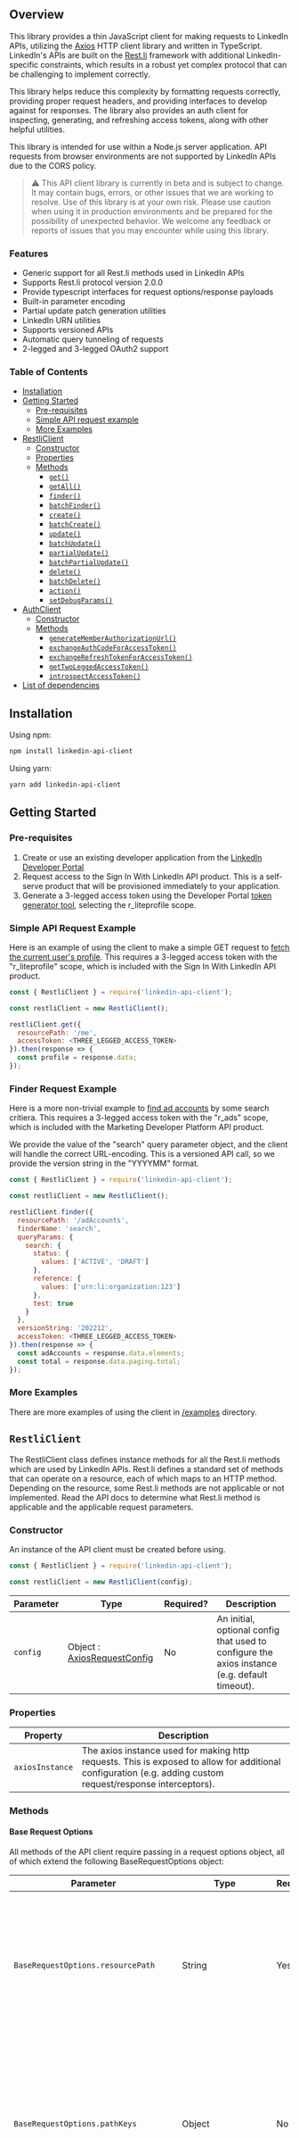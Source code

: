 ## Overview

This library provides a thin JavaScript client for making requests to LinkedIn APIs, utilizing the [Axios](https://axios-http.com/docs/intro) HTTP client library and written in TypeScript. LinkedIn's APIs are built on the [Rest.li](https://linkedin.github.io/rest.li/) framework with additional LinkedIn-specific constraints, which results in a robust yet complex protocol that can be challenging to implement correctly.

This library helps reduce this complexity by formatting requests correctly, providing proper request headers, and providing interfaces to develop against for responses. The library also provides an auth client for inspecting, generating, and refreshing access tokens, along with other helpful utilities.

This library is intended for use within a Node.js server application. API requests from browser environments are not supported by LinkedIn APIs due to the CORS policy.

> :warning: This API client library is currently in beta and is subject to change. It may contain bugs, errors, or other issues that we are working to resolve. Use of this library is at your own risk. Please use caution when using it in production environments and be prepared for the possibility of unexpected behavior. We welcome any feedback or reports of issues that you may encounter while using this library.

### Features

- Generic support for all Rest.li methods used in LinkedIn APIs
- Supports Rest.li protocol version 2.0.0
- Provide typescript interfaces for request options/response payloads
- Built-in parameter encoding
- Partial update patch generation utilities
- LinkedIn URN utilities
- Supports versioned APIs
- Automatic query tunneling of requests
- 2-legged and 3-legged OAuth2 support

### Table of Contents
- [Installation](#installation)
- [Getting Started](#getting-started)
  - [Pre-requisites](#pre-requisites)
  - [Simple API request example](#simple-api-request-example)
  - [More Examples](#more-examples)
- [RestliClient](#restliclient)
  - [Constructor](#constructor)
  - [Properties](#properties)
  - [Methods](#methods)
    - [`get()`](#getparams)
    - [`getAll()`](#getallparams)
    - [`finder()`](#finderparams)
    - [`batchFinder()`](#batchfinderparams)
    - [`create()`](#createparams)
    - [`batchCreate()`](#batchcreateparams)
    - [`update()`](#updateparams)
    - [`batchUpdate()`](#batchupdateparams)
    - [`partialUpdate()`](#partialupdateparams)
    - [`batchPartialUpdate()`](#batchpartialupdateparams)
    - [`delete()`](#deleteparams)
    - [`batchDelete()`](#batchdeleteparams)
    - [`action()`](#actionparams)
    - [`setDebugParams()`](#setdebugparamsparams)
- [AuthClient](#authclient)
  - [Constructor](#constructor-1)
  - [Methods](#methods-1)
    - [`generateMemberAuthorizationUrl()`](#generatememberauthorizationurlscopes-state)
    - [`exchangeAuthCodeForAccessToken()`](#exchangeauthcodeforaccesstokencode)
    - [`exchangeRefreshTokenForAccessToken()`](#exchangerefreshtokenforaccesstokenrefreshtoken)
    - [`getTwoLeggedAccessToken()`](#gettwoleggedaccesstoken)
    - [`introspectAccessToken()`](#introspectaccesstokenaccesstoken)
- [List of dependencies](#list-of-dependencies)

## Installation

Using npm:

```sh
npm install linkedin-api-client
```
Using yarn:

```sh
yarn add linkedin-api-client
```

## Getting Started

### Pre-requisites

1. Create or use an existing developer application from the [LinkedIn Developer Portal](https://www.linkedin.com/developers/apps/)
2. Request access to the Sign In With LinkedIn API product. This is a self-serve product that will be provisioned immediately to your application.
3. Generate a 3-legged access token using the Developer Portal [token generator tool](https://www.linkedin.com/developers/tools/oauth/token-generator), selecting the r_liteprofile scope.

### Simple API Request Example

Here is an example of using the client to make a simple GET request to [fetch the current user's profile](https://learn.microsoft.com/en-us/linkedin/consumer/integrations/self-serve/sign-in-with-linkedin#retrieving-member-profiles). This requires a 3-legged access token with the "r_liteprofile" scope, which is included with the Sign In With LinkedIn API product.

```js
const { RestliClient } = require('linkedin-api-client');

const restliClient = new RestliClient();

restliClient.get({
  resourcePath: '/me',
  accessToken: <THREE_LEGGED_ACCESS_TOKEN>
}).then(response => {
  const profile = response.data;
});
```

### Finder Request Example

Here is a more non-trivial example to [find ad accounts](https://learn.microsoft.com/en-us/linkedin/marketing/integrations/ads/account-structure/create-and-manage-accounts?#search-for-accounts) by some search critiera. This requires a 3-legged access token with the "r_ads" scope, which is included with the Marketing Developer Platform API product.

We provide the value of the "search" query parameter object, and the client will handle the correct URL-encoding. This is a versioned API call, so we provide the version string in the "YYYYMM" format.

```js
const { RestliClient } = require('linkedin-api-client');

const restliClient = new RestliClient();

restliClient.finder({
  resourcePath: '/adAccounts',
  finderName: 'search',
  queryParams: {
    search: {
      status: {
        values: ['ACTIVE', 'DRAFT']
      },
      reference: {
        values: ['urn:li:organization:123']
      },
      test: true
    }
  },
  versionString: '202212',
  accessToken: <THREE_LEGGED_ACCESS_TOKEN>
}).then(response => {
  const adAccounts = response.data.elements;
  const total = response.data.paging.total;
});
```

### More Examples

There are more examples of using the client in [/examples](examples/) directory.

## `RestliClient`

The RestliClient class defines instance methods for all the Rest.li methods which are used by LinkedIn APIs. Rest.li defines a standard set of methods that can operate on a resource, each of which maps to an HTTP method. Depending on the resource, some Rest.li methods are not applicable or not implemented. Read the API docs to determine what Rest.li method is applicable and the applicable request parameters.

### Constructor

An instance of the API client must be created before using.

```js
const { RestliClient } = require('linkedin-api-client');

const restliClient = new RestliClient(config);
```

| Parameter | Type | Required? | Description |
|---|---|---|---|
| `config` | Object : [AxiosRequestConfig](https://axios-http.com/docs/req_config) | No | An initial, optional config that used to configure the axios instance (e.g. default timeout). |

### Properties

| Property | Description |
|---|---|
| `axiosInstance` | The axios instance used for making http requests. This is exposed to allow for additional configuration (e.g. adding custom request/response interceptors). |

### Methods

#### Base Request Options

All methods of the API client require passing in a request options object, all of which extend the following BaseRequestOptions object:

| Parameter | Type | Required? | Description |
|---|---|---|---|
| `BaseRequestOptions.resourcePath` | String | Yes | <p>The resource path after the base URL, beginning with a forward slash. If the path contains keys, add curly-brace placeholders for the keys and specify the path key-value map in the `pathKeys` argument.</p><p>Examples:</p><ul><li>`resourcePath: "/me"`</li><li>`resourcePath: "/adAccounts/{id}"`</li><li>`resourcePath: "/socialActions/{actionUrn}/comments/{commentId}"`</li><li>`resourcePath: "/campaignConversions/{key}`</li></ul> |
| `BaseRequestOptions.pathKeys` | Object | No | <p>If there are path keys that are part of the `resourcePath` argument, the key placeholders must be specified in the provided `pathKeys` map. The path key values can be strings, numbers, or objects, and these will be properly encoded.</p><p>Examples:</p><ul><li>`pathKeys: {"id": 123"}`</li><li>`pathKeys: {"actionUrn":"urn:li:share:123","commentId":987`}</li><li>`pathKeys: {"key": {"campaign": "urn:li:sponsoredCampaign:123", "conversion": "urn:lla:llaPartnerConversion:456"}}`</li></ul> |
| `BaseRequestOptions.queryParams` | Object | No | A map of query parameters. The parameter keys and values will be correctly encoded by this method, so these should not be encoded. |
| `BaseRequestOptions.accessToken` | String | Yes | The access token that should provide the application access to the specified API |
| `BaseRequestOptions.versionString` | String | No | An optional version string of the format "YYYYMM" or "YYYYMM.RR". If specified, the version header will be passed and the request will use the versioned APIs base URL |
| `BaseRequestOptions.additionalConfig` | Object : [AxiosRequestConfig](https://axios-http.com/docs/req_config) | No | An optional Axios request config object that will be merged into the request config. This will override any properties the client method sets and any properties passed in during the RestliClient instantiation, which may cause unexpected errors. Query params should not be passed here--instead they should be set in the `queryParams` proeprty for proper Rest.li encoding. |

#### Base Response Object

All methods of the API client return a Promise that resolves to a response object that extends [AxiosResponse](https://axios-http.com/docs/res_schema). This client provides more detailed interfaces of the specific response data payload that is useful for static type-checking and IDE auto-completion.

#### `get(params)`

Makes a Rest.li GET request to fetch the specified entity on a resource. This method will perform query tunneling if necessary.

**Request Parameters:**

| Parameter | Type | Required? | Description |
|---|---|---|---|
| `params` | Object extends [BaseRequestOptions](#base-request-options) | Yes | Standard request options |

**Returns `Promise<response>`**

| Field | Type | Description |
|---|---|---|
| `response` | Object extends [AxiosResponse](https://axios-http.com/docs/res_schema) | Axios response object |
| `response.data` | Object | The Rest.li entity |

**Example:**
```js
restliClient.get({
  resourcePath: '/adAccounts/{id}',
  pathKeys: {
    id: 123
  },
  queryParams: {
    fields: 'id,name'
  },
  accessToken: MY_ACCESS_TOKEN,
  versionString: '202210'
}).then(response => {
  const entity = response.data;
});
```

#### `batchGet(params)`

Makes a Rest.li BATCH_GET request to fetch multiple entities on a resource. This method will perform query tunneling if necessary.

**Request Parameters:**

| Parameter | Type | Required? | Description |
|---|---|---|---|
| `params` | Object extends [BaseRequestOptions](#base-request-options) | Yes | Standard request options |
| `params.ids` | String[] \|\| Number[] \|\| Object[] | Yes | The list of ids to fetch on the resource. |

**Returns `Promise<response>`**

| Field | Type | Description |
|---|---|---|
| `response` | Object extends [AxiosResponse](https://axios-http.com/docs/res_schema) | Axios response object |
| `response.data.results` | Object | A map of entities that were successfully retrieved, with the key being the encoded entity id, and the value being the entity. |
| `response.data.errors` | Object | A map containing entities that could not be successfully fetched, with the key being the encoded entity id, and the value being the error response. |
| `response.data.statuses` | Object | A map of entities and status code, with the key being the encoded entity id, and the value being the status code number value. |

**Example:**
```js
restliClient.batchGet({
  resourcePath: '/adCampaignGroups',
  id: [123, 456, 789],
  accessToken: MY_ACCESS_TOKEN,
  versionString: '202210'
}).then(response => {
  const entity = response.data.results;
});
```

#### `getAll(params)`

Makes a Rest.li GET_ALL request to fetch all entities on a resource.

**Request Parameters:**

| Parameter | Type | Required? | Description |
|---|---|---|---|
| `params` | Object extends [BaseRequestOptions](#base-request-options) | Yes | Standard request options |

**Returns `Promise<response>`**

| Field | Type | Description |
|---|---|---|
| `response` | Object extends [AxiosResponse](https://axios-http.com/docs/res_schema) | Axios response object |
| `response.data.elements` | Object[] | The list of Rest.li entities |
| `response.data.paging` | Object | Paging metadata object

**Example:**
```js
restliClient.getAll({
  resourcePath: '/fieldsOfStudy',
  queryParams: {
    start: 0,
    count: 15
  },
  accessToken: MY_ACCESS_TOKEN,
  versionString: '202210'
}).then(response => {
  const elements = response.data.elements;
  const total = response.data.paging.total;
});
```

#### `finder(params)`

Makes a Rest.li FINDER request to find entities by some specified criteria.

**Request Parameters:**

| Parameter | Type | Required? | Description |
|---|---|---|---|
| `params` | Object extends [BaseRequestOptions](#base-request-options) | Yes | Standard request options |
| `params.finderName` | String | Yes | The Rest.li finder name. This will be included in the request query parameters. |

**Returns `Promise<response>`**

| Field | Type | Description |
|---|---|---|
| `response` | Object extends [AxiosResponse](https://axios-http.com/docs/res_schema) | Axios response object |
| `response.data.elements` | Object[] | The list of entities found based on the search criteria. |
| `response.data.paging` | Object | Paging metadata object |

**Example:**
```js
restliClient.finder({
  resourcePath: '/adAccounts',
  finderName: 'search'
  queryParams: {
    search: {
      status: {
        values: ['DRAFT', 'ACTIVE', 'REMOVED']
      },
      reference: {
        values: ['urn:li:organization:123']
      },
      test: false
    }
  },
  accessToken: MY_ACCESS_TOKEN,
  versionString: '202210'
}).then(response => {
  const elements = response.data.elements;
  const total = response.data.paging.total;
});
```

#### `batchFinder(params)`

Makes a Rest.li BATCH_FINDER request to find entities by multiple sets of criteria.

**Request Parameters:**

| Parameter | Type | Required? | Description |
|---|---|---|---|
| `params` | Object extends [BaseRequestOptions](#base-request-options) | Yes | Standard request options |
| `params.finderName` | String | Yes | The Rest.li batch finder name. This will be included in the request query parameters. |
| `params.finderCriteria` | Object | Yes | An object with `name` and `value` properties, representing the required batch finder criteria information. `name` should be the batch finder criteria parameter name, and `value` should be a list of finder param objects. The batch finder results are correspondingly ordered according to this list. The batch finder criteria will be encoded and added to the request query parameters. |

**Returns `Promise<response>`**

| Field | Type | Description |
|---|---|---|
| `response` | Object extends [AxiosResponse](https://axios-http.com/docs/res_schema) | Axios response object |
| `response.data.elements` | Object[] | An array of finder search results in the same order as the array of search criteria provided to the batch finder. |
| `response.data.elements[].elements` | Object[] | An array of entities found based on the corresponding search criteria. |
| `response.data.elements[].paging` | Object | Paging metadata object |
| `response.data.elements[].metadata` | Object | Optional finder results metadata object |
| `response.data.elements[].error` | Object | Error response object if this finder request encountered an error. |
| `response.data.elements[].isError` | boolean | Flag indicating whether the finder request encountered an error. |

**Example:**
```js
restliClient.batchFinder({
  resource: '/organizationAuthorizations',
  finderName: 'authorizationActionsAndImpersonator'
  finderCriteria: {
    name: 'authorizationActions',
    value: [
      {
        'OrganizationRoleAuthorizationAction': {
          actionType: 'ADMINISTRATOR_READ'
        }
      },
      {
        'OrganizationContentAuthorizationAction': {
          actionType: 'ORGANIC_SHARE_DELETE'
        }
      }
    ]
  },
  accessToken: MY_ACCESS_TOKEN,
  versionString: '202210'
}).then(response => {
  const allFinderResults = response.data.elements;
});
```

#### `create(params)`

Makes a Rest.li CREATE request to create a new entity on the resource.

**Request Parameters:**

| Parameter | Type | Required? | Description |
|---|---|---|---|
| `params` | Object extends [BaseRequestOptions](#base-request-options) | Yes | Standard request options |
| `params.entity` | Object | Yes | The value of the entity to create |

**Returns `Promise<response>`**

| Field | Type | Description |
|---|---|---|
| `response` | Object extends [AxiosResponse](https://axios-http.com/docs/res_schema) | Axios response object |
| `response.createdEntityId` | String \|\| Number | The id of the created entity |

**Example:**
```js
restliClient.create({
  resourcePath: '/adAccountsV2',
  entity: {
    name: 'Test Ad Account',
    type: 'BUSINESS',
    test: true
  },
  accessToken: MY_ACCESS_TOKEN
}).then(response => {
  const createdEntityId = response.createdEntityId;
});
```

#### `batchCreate(params)`

Makes a Rest.li BATCH_CREATE request to create multiple entities in a single call.

**Request Parameters:**

| Parameter | Type | Required? | Description |
|---|---|---|---|
| `params` | Object extends [BaseRequestOptions](#base-request-options) | Yes | Standard request options |
| `params.entities` | Object[] | Yes | The values of the entities to create |

**Returns `Promise<response>`**

| Field | Type | Description |
|---|---|---|
| `response` | Object extends [AxiosResponse](https://axios-http.com/docs/res_schema) | Axios response object |
| `response.data.elements` | Object[] | A list of entity creation response data in the same order as the entities provided in the batch create request. |
| `response.data.elements[].status` | Number | The response status when creating the entity. |
| `response.data.elements[].id` | String \|\| Number | The encoded id of the newly-created entity, if creation was successful. |
| `response.data.elements[].error` | Object | The error object details when creating an entity, if creation failed. |

**Example:**
```js
restliClient.batchCreate({
  resourcePath: '/adCampaignGroups',
  entities: [
    {
      account: 'urn:li:sponsoredAccount:111',
      name: 'CampaignGroupTest1',
      status: 'DRAFT'
    },
    {
      account: 'urn:li:sponsoredAccount:222',
      name: 'CampaignGroupTest2',
      status: 'DRAFT'
    }
  ],
  versionString: '202209',
  accessToken: MY_ACCESS_TOKEN
}).then(response => {
  const createdElementsInfo = response.data.elements;
});
```

#### `update(params)`

Makes a Rest.li UPDATE request to update an entity (overwriting the entire entity).

**Request Parameters:**

| Parameter | Type | Required? | Description |
|---|---|---|---|
| `params` | Object extends [BaseRequestOptions](#base-request-options) | Yes | Standard request options |
| `params.entity` | Object | Yes | The value of the entity with updated values. |

**Returns `Promise<response>`**

| Field | Type | Description |
|---|---|---|
| `response` | Object extends [AxiosResponse](https://axios-http.com/docs/res_schema) | Axios response object |

**Example:**
```js
restliClient.update({
  resourcePath: '/adAccountUsers/{key}',
  pathKeys: {
    key: {
      account: 'urn:li:sponsoredAccount:123',
      user: 'urn:li:person:foobar'
    }
  },
  entity: {
    account: 'urn:li:sponsoredAccount:123',
    user: 'urn:li:person:foobar',
    role: 'VIEWER'
  },
  versionString: '202210',
  accessToken: MY_ACCESS_TOKEN
}).then(response => {
  const status = response.status;
});
```

#### `batchUpdate(params)`

Makes a Rest.li BATCH_UPDATE request to update multiple entities in a single call.

**Request Parameters:**

| Parameter | Type | Required? | Description |
|---|---|---|---|
| `params` | Object extends [BaseRequestOptions](#base-request-options) | Yes | Standard request options |
| `params.ids` | String[] \|\| Number[] \|\| Object[] | Yes | The list of entity ids to update |
| `params.entities` | Object[] | Yes | The list of values of entities with updated values. |

**Returns `Promise<response>`**

| Field | Type | Description |
|---|---|---|
| `response` | Object extends [AxiosResponse](https://axios-http.com/docs/res_schema) | Axios response object |

**Example:**
```js
restliClient.batchUpdate({
  resourcePath: '/campaignConversions',
  ids: [
    { campaign: 'urn:li:sponsoredCampaign:123', conversion: 'urn:lla:llaPartnerConversion:456' },
    { campaign: 'urn:li:sponsoredCampaign:123', conversion: 'urn:lla:llaPartnerConversion:789' }
  ],
  entities: [
    { campaign: 'urn:li:sponsoredCampaign:123', conversion: 'urn:lla:llaPartnerConversion:456' },
    { campaign: 'urn:li:sponsoredCampaign:123', conversion: 'urn:lla:llaPartnerConversion:789' }
  ]
  accessToken: MY_ACCESS_TOKEN
}).then(response => {
  const results = response.data.results;
});
```

#### `partialUpdate(params)`

Makes a Rest.li PARTIAL_UPDATE request to update part of an entity. One can either directly pass the patch object to send in the request, or one can pass the full original and modified entity objects, with the method computing the correct patch object.

When an entity has nested fields that can be modified, passing in the original and modified entities may produce a complex patch object that is a technically correct format for the Rest.li framework, but may not be supported for most LinkedIn APIs which mainly support partial update of only top-level fields on an entity. In these cases it is better to specify `patchSetObject` directly.

**Request Parameters:**

| Parameter | Type | Required? | Description |
|---|---|---|---|
| `params` | Object extends [BaseRequestOptions](#base-request-options) | Yes | Standard request options |
| `params.patchSetObject` | Object | No | The value of the entity with only the modified fields present. If specified, this will be directly sent as the patch object. |
| `params.originalEntity` | Object | No | The value of the original entity. If specified and `patchSetObject` is not provided, this will be used in conjunction with `modifiedEntity` to compute the patch object. |
| `params.modifiedEntity` | Object | No | The value of the modified entity. If specified and `patchSetObject` is not provided, this will be used in conjunction with `originalEntity` to compute the patch object. |

**Returns `Promise<response>`**

| Field | Type | Description |
|---|---|---|
| `response` | Object extends [AxiosResponse](https://axios-http.com/docs/res_schema) | Axios response object |

**Example:**
```js
restliClient.partialUpdate({
  resourcePath: '/adAccounts/{id}',
  pathKeys: {
    id: 123
  },
  patchSetObject: {
    name: 'TestAdAccountModified',
    reference: 'urn:li:organization:456'
  },
  versionString: '202210',
  accessToken: MY_ACCESS_TOKEN
}).then(response => {
  const status = response.status;
});
```

#### `batchPartialUpdate(params)`

Makes a Rest.li BATCH_PARTIAL_UPDATE request to partially update multiple entites at once.

**Request Parameters:**

| Parameter | Type | Required? | Description |
|---|---|---|---|
| `params` | Object extends [BaseRequestOptions](#base-request-options) | Yes | Standard request options |
| `params.ids` | String[] \|\| Number[] \|\| Object[] | Yes | The list of entity ids to update |
| `params.patchSetObjects` | Object[] | No | The list of values of the entities with only the modified fields present. If specified, this will be directly sent as the patch object |
| `params.originalEntities` | Object[] | No | The list of values of the original entities. If specified and `patchSetObjects` is not provided, this will be used in conjunction with `modifiedEntities` to compute patch object for each entity. |
| `params.modifiedEntities` | Object[] | No | The list of values of the modified entities. If specified and `patchSetObjects` is not provided, this will be used in conjunction with `originalEntities` to compute the patch object for each entity. |

**Returns `Promise<response>`**

| Field | Type | Description |
|---|---|---|
| `response` | Object extends [AxiosResponse](https://axios-http.com/docs/res_schema) | Axios response object |
| `response.data.results` | Object | A map where the key is the encoded entity id and the value is an object containing the corresponding response status. |
| `response.data.errors` | Object | A map where the keys are the encoded entity ids that failed to be updated, and the values include the error response. |

**Example:**
```js
restliClient.batchPartialUpdate({
  resourcePath: '/adCampaignGroups',
  id: [123, 456],
  patchSetObjects: [
    { status: 'ACTIVE' },
    {
      runSchedule: {
        start: 1678029270721,
        end: 1679029270721
      }
    }
  },
  versionString: '202210',
  accessToken: MY_ACCESS_TOKEN
}).then(response => {
  const results = response.data.results;
});
```

#### `delete(params)`

Makes a Rest.li DELETE request to delete an entity.

**Request Parameters:**

| Parameter | Type | Required? | Description |
|---|---|---|---|
| `params` | Object extends [BaseRequestOptions](#base-request-options) | Yes | Standard request options |

**Returns `Promise<response>`**

| Field | Type | Description |
|---|---|---|
| `response` | Object extends [AxiosResponse](https://axios-http.com/docs/res_schema) | Axios response object |

**Example:**
```js
restliClient.delete({
  resourcePath: '/adAccounts/{id}',
  pathKeys: {
    id: 123
  },
  versionString: '202210',
  accessToken: MY_ACCESS_TOKEN
}).then(response => {
  const status = response.status;
});
```

#### `batchDelete(params)`

Makes a Rest.li BATCH_DELETE request to delete multiple entities at once.

**Request Parameters:**

| Parameter | Type | Required? | Description |
|---|---|---|---|
| `params` | Object extends [BaseRequestOptions](#base-request-options) | Yes | Standard request options |
| `params.ids` | String[] \|\| Number[] \|\| Object[] | Yes | The ids of the entities to delete. |

**Returns `Promise<response>`**

| Field | Type | Description |
|---|---|---|
| `response` | Object extends [AxiosResponse](https://axios-http.com/docs/res_schema) | Axios response object |
| `response.data.results` | Object | A map where the keys are the encoded entity ids that were successfully deleted, and the values are the delete results, which include the status code. |
| `response.data.errors` | Object | A map where the keys are the encoded entity ids that failed to be deleted, and the values include the error response. |

**Example:**
```js
restliClient.batchDelete({
  resourcePath: '/adAccounts',
  ids: [123, 456],
  versionString: '202210',
  accessToken: MY_ACCESS_TOKEN
}).then(response => {
  const results = response.data.results;
});
```

#### `action(params)`

Makes a Rest.li ACTION request to perform an action on a specified resource.

**Request Parameters:**

| Parameter | Type | Required? | Description |
|---|---|---|---|
| `params` | Object extends [BaseRequestOptions](#base-request-options) | Yes | Standard request options |
| `params.actionName` | String | Yes | The Rest.li action name |
| `params.data` | Object | No | The request body data to pass to the action. |

**Returns `Promise<response>`**

| Field | Type | Description |
|---|---|---|
| `response` | Object extends [AxiosResponse](https://axios-http.com/docs/res_schema) | Axios response object |
| `response.data.value` | String \|\| Number \|\| Object | The action response value. |

**Example:**
```js
restliClient.action({
  resourcePath: '/testResource',
  actionName: 'doSomething',
  accessToken: MY_ACCESS_TOKEN
}).then(response => {
  const result = response.data.value;
});
```

#### `setDebugParams(params)`

Configures debug logging for troubleshooting requests.

**Request Parameters:**

| Parameter | Type | Required? | Description |
|---|---|---|---|
| `params` | Object | Yes | Parameters object |
| `params.enabled` | boolean | No | Flag whether to enable debug logging. By default this is false. |
| `params.logSuccessResponses` | boolean | No | Flag whether to log successful responses. By default this is false and only errors are logged. |

## `AuthClient`

While we recommend using any of several popular, open-source libraries for robustly managing OAuth 2.0 authentication, we provide a basic Auth Client as a convenience for testing APIs and getting started.

### Constructor

```js
const { AuthClient } = require('linkedin-api-client');

const authClient = new AuthClient(params);
```

| Parameter | Type | Required? | Description |
|---|---|---|---|
| `params` | Object | Yes | |
| `params.clientId` | String | Yes | Client ID of your developer application. This can be found on your application auth settings page in the Developer Portal. |
| `params.clientSecret` | String | Yes | Client secret of your developer application. This can be found on your application auth settings page in the Developer Portal. |
| `params.redirectUrl` | String | No | If your integration will be using the authorization code flow to obtain 3-legged access tokens, this should be provided. This redirect URL must match one of the redirect URLs configured in the app auth settings page in the Developer Portal. |

### Methods

#### `generateMemberAuthorizationUrl(scopes, state)`

Generates the member authorization URL to direct members to. Once redirected, the member will be presented with LinkedIn's OAuth consent page showing the OAuth scopes your application is requesting on behalf of the user.

**Parameters:**

| Parameter | Type | Required? | Description |
|---|---|---|---|
| `scopes` | String[] | Yes | An array of OAuth scopes (3-legged member permissions) your application is requesting on behalf of the user. |
| `state` | String | No | An optional string that can be provided to test against CSRF attacks. |

**Returns `memberAuthorizationUrl`**

| Field | Type | Description |
|---|---|---|
| `memberAuthorizationUrl` | String | The member authorization URL |


#### `exchangeAuthCodeForAccessToken(code)`

Exchanges an authorization code for a 3-legged access token. After member authorization, the browser redirects to the provided redirect URL, setting the authorization code on the `code` query parameter.

**Parameters:**

| Parameter | Type | Required? | Description |
|---|---|---|---|
| `code` | String | Yes | The authorization code to exchange for an access token |

**Returns `Promise<tokenDetails>`**

| Field | Type | Description |
|---|---|---|
| `tokenDetails` | Object | Token details object |
| `tokenDetails.access_token` | String | The 3-legged access token |
| `tokenDetails.expires_in` | Number | The TTL of the access token, in seconds |
| `tokenDetails.refresh_token` | String | The refresh token value. This is only present if refresh tokens are enabled for the application. |
| `tokenDetails.refresh_token_expires_in` | Number | The TTL of the refresh token, in seconds. This is only present if refresh tokens are enabled for the application. |
| `tokenDetails.scope` | String | A comma-separated list of scopes authorized by the member (e.g. "r_liteprofile,r_ads") |

#### `exchangeRefreshTokenForAccessToken(refreshToken)`

Exchanges a refresh token for a new 3-legged access token. This allows access tokens to be refreshed without having the member reauthorize your application.

**Parameters:**

| Parameter | Type | Required? | Description |
|---|---|---|---|
| `refreshToken` | String | Yes | The refresh token to exchange for an access token |

**Returns `Promise<tokenDetails>`**

| Field | Type | Description |
|---|---|---|
| `tokenDetails` | Object | Token details object |
| `tokenDetails.access_token` | String | The 3-legged access token |
| `tokenDetails.expires_in` | Number | The TTL of the access token, in seconds |
| `tokenDetails.refresh_token` | String | The refresh token value |
| `tokenDetails.refresh_token_expires_in` | Number | The TTL of the refresh token, in seconds |


#### `getTwoLeggedAccessToken()`

Use client credential flow (2-legged OAuth) to retrieve a 2-legged access token for accessing APIs that are not member-specific. Developer applications do not have the client credential flow enabled by default.

**Returns `Promise<tokenDetails>`**

| Field | Type | Description |
|---|---|---|
| `tokenDetails` | Object | Token details object |
| `tokenDetails.access_token` | String | The 2-legged access token |
| `tokenDetails.expires_in` | Number | The TTL of the access token, in seconds |

#### `introspectAccessToken(accessToken)`

Introspect a 2-legged, 3-legged or Enterprise access token to get information on status, expiry, and other details.

**Parameters:**

| Parameter | Type | Required? | Description |
|---|---|---|---|
| `accessToken` | String | Yes | A 2-legged, 3-legged or Enterprise access token. |

**Returns `Promise<tokenDetails>`**

| Field | Type | Description |
|---|---|---|
| `tokenDetails` | Object | Token introspection details object |
| `tokenDetails.active` | String | Flag whether the token is a valid, active token. |
| `tokenDetails.auth_type` | String | The auth type of the token ("2L", "3L" or "Enterprise_User") |
| `tokenDetails.authorized_at` | String | Epoch time in seconds, indicating when the token was authorized |
| `tokenDetails.client_id` | Number | Developer application client ID |
| `tokenDetails.created_at` | String | Epoch time in seconds, indicating when this token was originally issued |
| `tokenDetails.expires_at` | Number | Epoch time in seconds, indicating when this token will expire |
| `tokenDetails.scope` | String | A string containing a comma-separated list of scopes associated with this token. This is only returned for 3-legged member tokens. |
| `tokenDetails.status` | String | The token status, which is an enum string with values "revoked", "expired" or "active" |

---

## List of dependencies

The following table is a list of production dependencies.

| Component Name | License | Linked | Modified |
|---|---|---|---|
| [axios](https://github.com/axios/axios) | MIT | Static | No |
| [lodash](https://github.com/lodash/lodash) | MIT | Static | No |
| [qs](https://github.com/ljharb/qs) | BSD-3-Clause | Static | No |